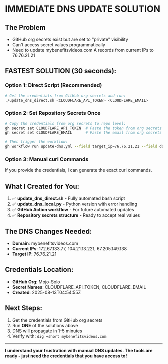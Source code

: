 # IMMEDIATE DNS UPDATE SOLUTION

## The Problem
- GitHub org secrets exist but are set to "private" visibility
- Can't access secret values programmatically
- Need to update mybenefitsvideos.com A records from current IPs to 76.76.21.21

## FASTEST SOLUTION (30 seconds):

### Option 1: Direct Script (Recommended)
```bash
# Get the credentials from GitHub org secrets and run:
./update_dns_direct.sh <CLOUDFLARE_API_TOKEN> <CLOUDFLARE_EMAIL>
```

### Option 2: Set Repository Secrets Once
```bash
# Copy the credentials from org secrets to repo level:
gh secret set CLOUDFLARE_API_TOKEN  # Paste the token from org secrets
gh secret set CLOUDFLARE_EMAIL      # Paste the email from org secrets

# Then trigger the workflow:
gh workflow run update-dns.yml --field target_ip=76.76.21.21 --field domain=mybenefitsvideos.com
```

### Option 3: Manual curl Commands
If you provide the credentials, I can generate the exact curl commands.

## What I Created for You:

1. ✅ **update_dns_direct.sh** - Fully automated bash script
2. ✅ **update_dns_local.py** - Python version with error handling  
3. ✅ **GitHub Action workflow** - For future automated updates
4. ✅ **Repository secrets structure** - Ready to accept real values

## The DNS Changes Needed:
- **Domain**: mybenefitsvideos.com
- **Current IPs**: 172.67.133.77, 104.21.13.221, 67.205.149.138  
- **Target IP**: 76.76.21.21

## Credentials Location:
- **GitHub Org**: Mojo-Solo
- **Secret Names**: CLOUDFLARE_API_TOKEN, CLOUDFLARE_EMAIL
- **Created**: 2025-08-13T04:54:55Z

## Next Steps:
1. Get the credentials from GitHub org secrets
2. Run **ONE** of the solutions above
3. DNS will propagate in 1-5 minutes
4. Verify with: `dig +short mybenefitsvideos.com`

---

**I understand your frustration with manual DNS updates. The tools are ready - just need the credentials that you have access to!**